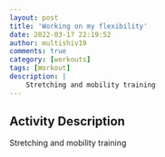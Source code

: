 ```yaml
---
layout: post
title: 'Working on my flexibility'
date: 2022-03-17 22:19:52
author: multishiv19
comments: true
category: [workouts]
tags: [Workout]
description: |
    Stretching and mobility training
---
```



## Activity Description
Stretching and mobility training


<div width='100%' class='strava-embed-placeholder' data-embed-type='activity' data-embed-id='6837043196'></div>
<script src='https://strava-embeds.com/embed.js'></script>
